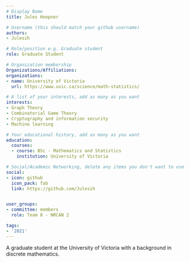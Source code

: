 ```yaml
---
# Display Name
title: Jules Hoepner

# Username (this should match your github username)
authors:
- Julesih

# Role/position e.g. Graduate student
role: Graduate Student

# Organization membership
Organizations/Affiliations:
organizations:
- name: University of Victoria
  url: https://www.uvic.ca/science/math-statistics/

# A list of your interests, add as many as you want
interests:
- Graph Theory
- Combinatorial Game Theory
- Cryptography and information security
- Machine learning

# Your educational history, add as many as you want
education:
  courses:
  - course: BSc - Mathematics and Statistics
    institution: University of Victoria

# Social/Academic Networking, delete any items you don't want to use
social:
- icon: github
  icon_pack: fab
  link: https://github.com/Julesih


user_groups:
- committee: members
  role: Team 8 - NRCAN 2

tags:
- '2021'
---
```

A graduate student at the University of Victoria with a background in discrete mathematics.
